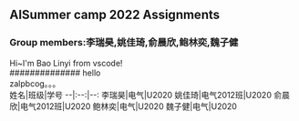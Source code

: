 ## **AISummer camp 2022 Assignments**
### Group members:李瑞昊,姚佳琦,俞晨欣,鲍林奕,魏子健
Hi~I'm Bao Linyi from vscode!  
############## hello  
zalpbcog。。。  
姓名|班级|学号
--|:--:|--:
李瑞昊|电气|U2020
姚佳琦|电气2012班|U2020
俞晨欣|电气2012班|U2020
鲍林奕|电气|U2020
魏子健|电气|U2020
